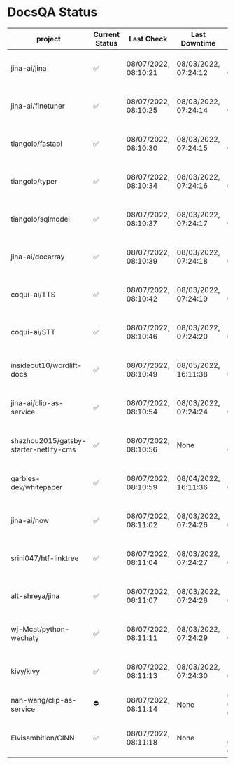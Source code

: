 # DocsQA Status

|               project                |Current Status|     Last Check     |   Last Downtime    |              % Uptime              |
|--------------------------------------|--------------|--------------------|--------------------|------------------------------------|
|jina-ai/jina                          |✅            |08/07/2022, 08:10:21|08/03/2022, 07:24:12|120.244 (since 07/29/2022, 16:38:18)|
|jina-ai/finetuner                     |✅            |08/07/2022, 08:10:25|08/03/2022, 07:24:14|120.251 (since 07/29/2022, 16:38:18)|
|tiangolo/fastapi                      |✅            |08/07/2022, 08:10:30|08/03/2022, 07:24:15|120.260 (since 07/29/2022, 16:38:18)|
|tiangolo/typer                        |✅            |08/07/2022, 08:10:34|08/03/2022, 07:24:16|120.265 (since 07/29/2022, 16:38:18)|
|tiangolo/sqlmodel                     |✅            |08/07/2022, 08:10:37|08/03/2022, 07:24:17|120.265 (since 07/29/2022, 16:38:18)|
|jina-ai/docarray                      |✅            |08/07/2022, 08:10:39|08/03/2022, 07:24:18|120.268 (since 07/29/2022, 16:38:18)|
|coqui-ai/TTS                          |✅            |08/07/2022, 08:10:42|08/03/2022, 07:24:19|120.271 (since 07/29/2022, 16:38:18)|
|coqui-ai/STT                          |✅            |08/07/2022, 08:10:46|08/03/2022, 07:24:20|120.272 (since 07/29/2022, 16:38:18)|
|insideout10/wordlift-docs             |✅            |08/07/2022, 08:10:49|08/05/2022, 16:11:38|113.750 (since 07/29/2022, 16:38:18)|
|jina-ai/clip-as-service               |✅            |08/07/2022, 08:10:54|08/03/2022, 07:24:24|120.286 (since 07/29/2022, 16:38:18)|
|shazhou2015/gatsby-starter-netlify-cms|✅            |08/07/2022, 08:10:56|None                |100.000 (since 08/03/2022, 10:30:18)|
|garbles-dev/whitepaper                |✅            |08/07/2022, 08:10:59|08/04/2022, 16:11:36|113.810 (since 07/29/2022, 16:38:18)|
|jina-ai/now                           |✅            |08/07/2022, 08:11:02|08/03/2022, 07:24:26|120.290 (since 07/29/2022, 16:38:18)|
|srini047/htf-linktree                 |✅            |08/07/2022, 08:11:04|08/03/2022, 07:24:27|123.037 (since 07/31/2022, 18:29:28)|
|alt-shreya/jina                       |✅            |08/07/2022, 08:11:07|08/03/2022, 07:24:28|120.292 (since 07/29/2022, 16:38:18)|
|wj-Mcat/python-wechaty                |✅            |08/07/2022, 08:11:11|08/03/2022, 07:24:29|120.297 (since 07/29/2022, 16:38:18)|
|kivy/kivy                             |✅            |08/07/2022, 08:11:13|08/03/2022, 07:24:30|120.297 (since 07/29/2022, 16:38:18)|
|nan-wang/clip-as-service              |⛔️           |08/07/2022, 08:11:14|None                |0.000 (since 08/04/2022, 05:17:56)  |
|Elvisambition/CINN                    |✅            |08/07/2022, 08:11:18|None                |100.000 (since 08/04/2022, 07:09:50)|
